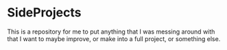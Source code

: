 # SideProjects
This is a repository for me to put anything that I was messing around with that I want to maybe improve, or make into a full project, or something else.
